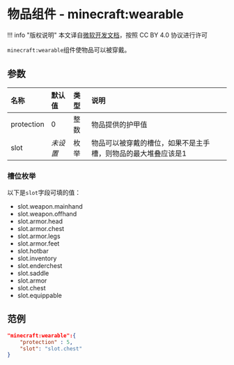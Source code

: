 # 物品组件 - minecraft:wearable
!!! info "版权说明"
    本文译自[微软开发文档](https://learn.microsoft.com/en-us/minecraft/creator/)，按照 CC BY 4.0 协议进行许可

`minecraft:wearable`组件使物品可以被穿戴。

## 参数
| 名称 | 默认值 | 类型 | 说明  |
|:----------|:----------|:----------|:----------|
| protection | 0 | 整数 | 物品提供的护甲值 |
| slot | *未设置* | 枚举 | 物品可以被穿戴的槽位，如果不是主手槽，则物品的最大堆叠应该是1 |

### 槽位枚举
以下是`slot`字段可填的值：

- slot.weapon.mainhand
- slot.weapon.offhand
- slot.armor.head
- slot.armor.chest
- slot.armor.legs
- slot.armor.feet
- slot.hotbar
- slot.inventory
- slot.enderchest
- slot.saddle
- slot.armor
- slot.chest
- slot.equippable

## 范例
```json
"minecraft:wearable":{
    "protection" : 5,
    "slot": "slot.chest"
}
```
